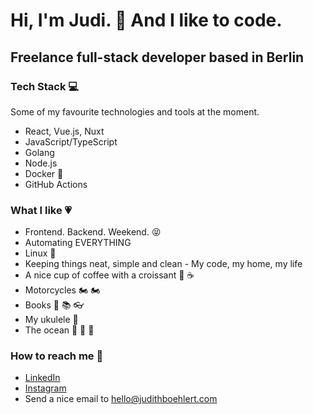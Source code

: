 # Hi, I'm Judi. 👋 And I like to code.

## Freelance full-stack developer based in Berlin

### Tech Stack :computer:
Some of my favourite technologies and tools at the moment.
* React, Vue.js, Nuxt
* JavaScript/TypeScript
* Golang
* Node.js
* Docker :whale:
* GitHub Actions

### What I like :heartpulse:
* Frontend. Backend. Weekend. :stuck_out_tongue_closed_eyes: 
* Automating EVERYTHING
* Linux 🐧
* Keeping things neat, simple and clean - My code, my home, my life
* A nice cup of coffee with a croissant :croissant: :coffee:
* Motorcycles :motorcycle: :motorcycle:
* Books :book: :books: :eyeglasses: 
* My ukulele 🎸
* The ocean :ocean: :ocean: :ocean:

### How to reach me :love_letter:
* [LinkedIn](https://linkedin.com/in/jboehlert)
* [Instagram](https://www.instagram.com/judi.codes/)
* Send a nice email to hello@judithboehlert.com
